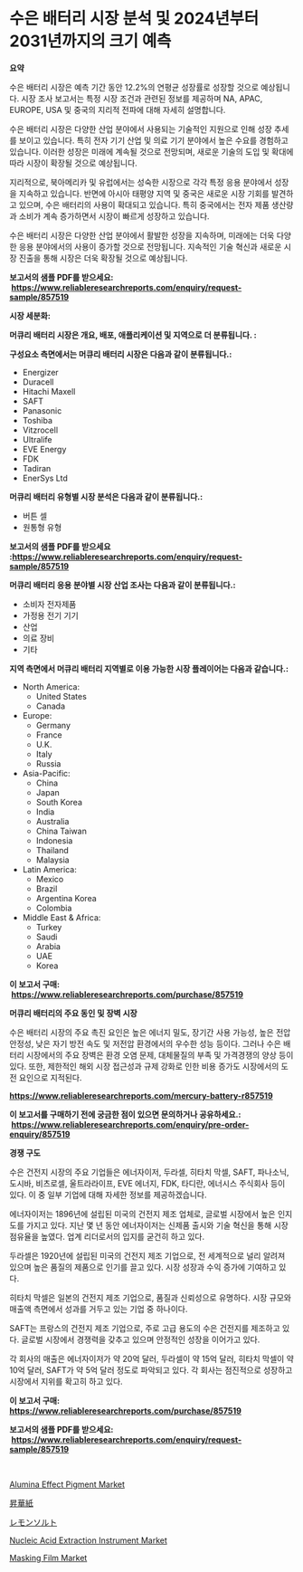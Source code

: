 <p><h1>수은 배터리 시장 분석 및 2024년부터 2031년까지의 크기 예측</h1></p><p><strong>요약</strong></p>
<p><p>수은 배터리 시장은 예측 기간 동안 12.2%의 연평균 성장률로 성장할 것으로 예상됩니다. 시장 조사 보고서는 특정 시장 조건과 관련된 정보를 제공하며 NA, APAC, EUROPE, USA 및 중국의 지리적 전파에 대해 자세히 설명합니다.</p><p>수은 배터리 시장은 다양한 산업 분야에서 사용되는 기술적인 지원으로 인해 성장 추세를 보이고 있습니다. 특히 전자 기기 산업 및 의료 기기 분야에서 높은 수요를 경험하고 있습니다. 이러한 성장은 미래에 계속될 것으로 전망되며, 새로운 기술의 도입 및 확대에 따라 시장이 확장될 것으로 예상됩니다.</p><p>지리적으로, 북아메리카 및 유럽에서는 성숙한 시장으로 각각 특정 응용 분야에서 성장을 지속하고 있습니다. 반면에 아시아 태평양 지역 및 중국은 새로운 시장 기회를 발견하고 있으며, 수은 배터리의 사용이 확대되고 있습니다. 특히 중국에서는 전자 제품 생산량과 소비가 계속 증가하면서 시장이 빠르게 성장하고 있습니다.</p><p>수은 배터리 시장은 다양한 산업 분야에서 활발한 성장을 지속하며, 미래에는 더욱 다양한 응용 분야에서의 사용이 증가할 것으로 전망됩니다. 지속적인 기술 혁신과 새로운 시장 진출을 통해 시장은 더욱 확장될 것으로 예상됩니다.</p></p>
<p><strong>보고서의 샘플 PDF를 받으세요: &nbsp;<a href="https://www.reliableresearchreports.com/enquiry/request-sample/857519">https://www.reliableresearchreports.com/enquiry/request-sample/857519</a></strong></p>
<p><strong>시장 세분화:</strong></p>
<p><strong> 머큐리 배터리 시장은 개요, 배포, 애플리케이션 및 지역으로 더 분류됩니다. :</strong></p>
<p><strong>구성요소 측면에서는 머큐리 배터리 시장은 다음과 같이 분류됩니다.:</strong></p>
<p><ul><li>Energizer</li><li>Duracell</li><li>Hitachi Maxell</li><li>SAFT</li><li>Panasonic</li><li>Toshiba</li><li>Vitzrocell</li><li>Ultralife</li><li>EVE Energy</li><li>FDK</li><li>Tadiran</li><li>EnerSys Ltd</li></ul></p>
<p><strong> 머큐리 배터리 유형별 시장 분석은 다음과 같이 분류됩니다.:</strong></p>
<p><ul><li>버튼 셀</li><li>원통형 유형</li></ul></p>
<p><strong>보고서의 샘플 PDF를 받으세요 :<a href="https://www.reliableresearchreports.com/enquiry/request-sample/857519">https://www.reliableresearchreports.com/enquiry/request-sample/857519</a></strong></p>
<p><strong> 머큐리 배터리 응용 분야별 시장 산업 조사는 다음과 같이 분류됩니다.:</strong></p>
<p><ul><li>소비자 전자제품</li><li>가정용 전기 기기</li><li>산업</li><li>의료 장비</li><li>기타</li></ul></p>
<p><strong>지역 측면에서 머큐리 배터리 지역별로 이용 가능한 시장 플레이어는 다음과 같습니다.:</strong></p>
<p><ul>
    <li>
        North America:
        <ul>
            <li>United States</li>
            <li>Canada</li>
        </ul>
    </li>
    <li>
        Europe:
        <ul>
            <li>Germany</li>
            <li>France</li>
            <li>U.K.</li>
            <li>Italy</li>
            <li>Russia</li>
        </ul>
    </li>
    <li>
        Asia-Pacific:
        <ul>
            <li>China</li>
            <li>Japan</li>
            <li>South Korea</li>
            <li>India</li>
            <li>Australia</li>
            <li>China Taiwan</li>
            <li>Indonesia</li>
            <li>Thailand</li>
            <li>Malaysia</li>
        </ul>
    </li>
    <li>
        Latin America:
        <ul>
            <li>Mexico</li>
            <li>Brazil</li>
            <li>Argentina Korea</li>
            <li>Colombia</li>
        </ul>
    </li>
    <li>
        Middle East & Africa:
        <ul>
            <li>Turkey</li>
            <li>Saudi</li>
            <li>Arabia</li>
            <li>UAE</li>
            <li>Korea</li>
        </ul>
    </li>
    </ul></p>
<p><strong>이 보고서 구매: &nbsp;<a href="https://www.reliableresearchreports.com/purchase/857519">https://www.reliableresearchreports.com/purchase/857519</a></strong></p>
<p><strong>머큐리 배터리의 주요 동인 및 장벽 시장</strong></p>
<p><p>수은 배터리 시장의 주요 촉진 요인은 높은 에너지 밀도, 장기간 사용 가능성, 높은 전압 안정성, 낮은 자기 방전 속도 및 저전압 환경에서의 우수한 성능 등이다. 그러나 수은 배터리 시장에서의 주요 장벽은 환경 오염 문제, 대체물질의 부족 및 가격경쟁의 양상 등이 있다. 또한, 제한적인 해외 시장 접근성과 규제 강화로 인한 비용 증가도 시장에서의 도전 요인으로 지적된다.</p></p>
<p><strong><a href="https://www.reliableresearchreports.com/mercury-battery-r857519">https://www.reliableresearchreports.com/mercury-battery-r857519</a></strong></p>
<p><strong>이 보고서를 구매하기 전에 궁금한 점이 있으면 문의하거나 공유하세요.: &nbsp;<a href="https://www.reliableresearchreports.com/enquiry/pre-order-enquiry/857519">https://www.reliableresearchreports.com/enquiry/pre-order-enquiry/857519</a></strong></p>
<p><strong>경쟁 구도</strong></p>
<p><p>수은 건전지 시장의 주요 기업들은 에너자이저, 두라셀, 히타치 막셀, SAFT, 파나소닉, 도시바, 비츠로셀, 울트라라이프, EVE 에너지, FDK, 타디란, 에너시스 주식회사 등이 있다. 이 중 일부 기업에 대해 자세한 정보를 제공하겠습니다.</p><p>에너자이저는 1896년에 설립된 미국의 건전지 제조 업체로, 글로벌 시장에서 높은 인지도를 가지고 있다. 지난 몇 년 동안 에너자이저는 신제품 출시와 기술 혁신을 통해 시장 점유율을 높였다. 업계 리더로서의 입지를 굳건히 하고 있다.</p><p>두라셀은 1920년에 설립된 미국의 건전지 제조 기업으로, 전 세계적으로 널리 알려져 있으며 높은 품질의 제품으로 인기를 끌고 있다. 시장 성장과 수익 증가에 기여하고 있다.</p><p>히타치 막셀은 일본의 건전지 제조 기업으로, 품질과 신뢰성으로 유명하다. 시장 규모와 매출액 측면에서 성과를 거두고 있는 기업 중 하나이다.</p><p>SAFT는 프랑스의 건전지 제조 기업으로, 주로 고급 용도의 수은 건전지를 제조하고 있다. 글로벌 시장에서 경쟁력을 갖추고 있으며 안정적인 성장을 이어가고 있다.</p><p>각 회사의 매출은 에너자이저가 약 20억 달러, 두라셀이 약 15억 달러, 히타치 막셀이 약 10억 달러, SAFT가 약 5억 달러 정도로 파악되고 있다. 각 회사는 점진적으로 성장하고 시장에서 지위를 확고히 하고 있다.</p></p>
<p><strong>이 보고서 구매: &nbsp; <a href="https://www.reliableresearchreports.com/purchase/857519">https://www.reliableresearchreports.com/purchase/857519</a></strong></p>
<p><strong>보고서의 샘플 PDF를 받으세요: &nbsp;<a href="https://www.reliableresearchreports.com/enquiry/request-sample/857519">https://www.reliableresearchreports.com/enquiry/request-sample/857519</a></strong><strong></strong></p>
<p>&nbsp;</p>
<p><p><a href="https://www.linkedin.com/pulse/alumina-effect-pigment-market-size-trends-growth-outlook-rswwe?trackingId=%2Fovo%2BUEq9KjYRa8JfwmAgw%3D%3D">Alumina Effect Pigment Market</a></p><p><a href="https://medium.com/@carllane655/%E3%82%B5%E3%83%96%E3%83%AA%E3%83%A1%E3%83%BC%E3%82%B7%E3%83%A7%E3%83%B3%E3%83%9A%E3%83%BC%E3%83%91%E3%83%BC%E5%B8%82%E5%A0%B4%E3%81%AE%E6%B4%9E%E5%AF%9F-%E5%B8%82%E5%A0%B4%E5%8B%95%E5%90%91-%E6%88%90%E9%95%B7-2024%E5%B9%B4%E3%81%8B%E3%82%892031%E5%B9%B4%E3%81%BE%E3%81%A7%E3%81%AE%E4%BA%88%E6%B8%AC-f4230f1f4fe0">昇華紙</a></p><p><a href="https://medium.com/@alfredodance/%E3%83%AC%E3%83%A2%E3%83%B3%E5%A1%A9%E5%B8%82%E5%A0%B4%E8%A6%8F%E6%A8%A1-%E5%B8%82%E5%A0%B4%E5%B1%95%E6%9C%9B%E3%81%A8%E5%B8%82%E5%A0%B4%E4%BA%88%E6%B8%AC-2024%E5%B9%B4%E3%81%8B%E3%82%892031%E5%B9%B4-5d691f1c8870">レモンソルト</a></p><p><a href="https://github.com/lataunyatinikmelvin59ilbd0dv/Market-Research-Report-List-2/blob/main/nucleic-acid-extraction-instrument-market.md">Nucleic Acid Extraction Instrument Market</a></p><p><a href="https://www.linkedin.com/pulse/decoding-masking-film-market-deep-dive-latest-trends-segmentation-inwve?trackingId=mpr13Ym58RaRUDM%2BgMlWwQ%3D%3D">Masking Film Market</a></p></p>